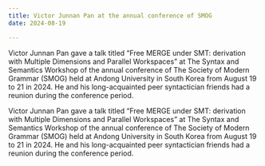 ```yaml
---
title: Victor Junnan Pan at the annual conference of SMOG 
date: 2024-08-19

---
```


Victor Junnan Pan gave a talk titled “Free MERGE under SMT: derivation with Multiple Dimensions and Parallel Workspaces” at The Syntax and Semantics Workshop of the annual conference of The Society of Modern Grammar (SMOG) held at Andong University in South Korea from August 19 to 21 in 2024. He and his long-acquainted peer syntactician friends had a reunion during the conference period.

<!--more-->
Victor Junnan Pan gave a talk titled “Free MERGE under SMT: derivation with Multiple Dimensions and Parallel Workspaces” at The Syntax and Semantics Workshop of the annual conference of The Society of Modern Grammar (SMOG) held at Andong University in South Korea from August 19 to 21 in 2024. He and his long-acquainted peer syntactician friends had a reunion during the conference period.
